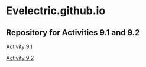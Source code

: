 # Evelectric.github.io
## Repository for Activities 9.1 and 9.2
<a href="https://evelectric.github.io/PCDE-Activity-9.1/"> Activity 9.1 </a>

<a href="https://github.com/Evelectric/GitHubMiniLesson/"> Activity 9.2 </a>